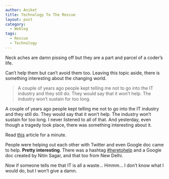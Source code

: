 ```yaml
---
author: Aniket
title: Technology To The Rescue
layout: post
category:
  - Weblog
tags:
  - Rescue
  - Technology
---
```

Neck aches are damn pissing off but they are a part and parcel of a coder’s life.

Can’t help them but can’t avoid them too. Leaving this topic aside, there is something interesting about the changing world.

> A couple of years ago people kept telling me not to go into the IT industry and they still do. They would say that it won’t help. The industry won’t sustain for too long.

A couple of years ago people kept telling me not to go into the IT industry and they still do. They would say that it won’t help. The industry won’t sustain for too long. I never listened to all of that. And yesterday, even though a tragedy took place, there was something interesting about it.

Read [this][1] article for a minute.

People were helping out each other with Twitter and even Google doc came to help. **Pretty interesting**. There was a hashtag [#heretohelp][2] and a Google doc created by Nitin Sagar, and that too from New Delhi.

Now if someone tells me that IT is all a waste… Hmmm… I don’t know what I would do, but I won’t give a damn.

 [1]: http://www.guardian.co.uk/technology/2011/jul/13/google-mumbai-blasts
 [2]: http://twitter.com/search?q=%23here2help